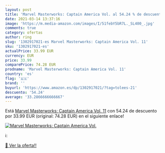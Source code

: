 ```yaml
---
layout: post
title: 'Marvel Masterworks: Captain America Vol. al 54.24 % de descuento'
date: 2021-03-14 13:37:16
image: 'https://m.media-amazon.com/images/I/51febY5bR7L._SL400_.jpg'
comments: true
category: ofertas
author: ring
slug: '1302917021-es Marvel Masterworks: Captain America Vol. 11'
sku: '1302917021-es'
actualPrice: 33.99 EUR
currency: EUR
price: 33.99
comparePrice: 74.28 EUR
prodname: 'Marvel Masterworks: Captain America Vol. 11'
country: 'es'
flag: '🇪🇸'
brand: ''
buyurl: 'https://www.amazon.es/dp/1302917021/?tag=tolees-21'
descuento: '54.24'
average: '33.2866666666667'
---
```


Está [Marvel Masterworks: Captain America Vol. 11](https://www.amazon.es/dp/1302917021/?tag=tolees-21) con 54.24 de descuento por 33.99 EUR (original: 74.28 EUR) en el siguiente enlace!

[![Marvel Masterworks: Captain America Vol.](https://m.media-amazon.com/images/I/51febY5bR7L._SL400_.jpg)](https://www.amazon.es/dp/1302917021/?tag=tolees-21)

ℹ️:


[🛒 Ver la oferta!!](https://www.amazon.es/dp/1302917021/?tag=tolees-21)
